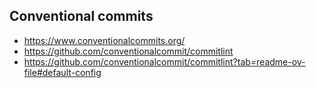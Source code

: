 ## Conventional commits

- https://www.conventionalcommits.org/
- https://github.com/conventionalcommit/commitlint
- https://github.com/conventionalcommit/commitlint?tab=readme-ov-file#default-config
